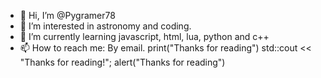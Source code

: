 - 👋 Hi, I’m @Pygramer78
- 👀 I’m interested in astronomy and coding. 
- 🌱 I’m currently learning javascript, html, lua, python and c++
- 📫 How to reach me: By email.
print("Thanks for reading")
std::cout << "Thanks for reading!";
alert("Thanks for reading")
<!---
Pygramer78/Pygramer78 is a ✨ special ✨ repository because its `README.md` (this file) appears on your GitHub profile.
You can click the Preview link to take a look at your changes.
--->
